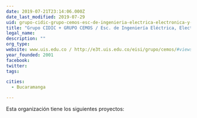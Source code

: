 ```yaml
---
date: 2019-07-21T23:14:06.000Z
date_last_modified: 2019-07-29
uid: grupo-cidic-grupo-cemos-esc-de-ingenieria-electrica-electronica-y-de-telecomunicaciones-universidad-industrial-de-santander
title: "Grupo CIDIC + GRUPO CEMOS / Esc. de Ingeniería Eléctrica, Electrónica y de Telecomunicaciones / Universidad Industrial de Santander"
legal_name: 
description: ""
org_type: 
website: www.uis.edu.co / http://e3t.uis.edu.co/eisi/grupo/cemos/#views/gm1/inicio
year_founded: 2001
facebook: 
twitter: 
tags:

cities: 
  - Bucaramanga

---
```


Esta organización tiene los siguientes proyectos:


